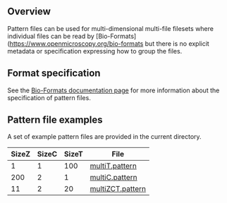 ## Overview

Pattern files can be used for multi-dimensional multi-file filesets where
individual files can be read by
[Bio-Formats](https://www.openmicroscopy.org/bio-formats but there is no
explicit metadata or specification expressing how to group the files.

## Format specification

See the
[Bio-Formats documentation page](https://docs.openmicroscopy.org/latest/bio-formats/formats/pattern-file.html)
for more information about the specification of pattern files.

## Pattern file examples 

A set of example pattern files are provided in the current directory.

| SizeZ | SizeC | SizeT | File |
|-------|-------|-------|------|
| 1 | 1 | 100 | [multiT.pattern](multiT.pattern) |
| 200 | 2 | 1 | [multiC.pattern](multiC.pattern) |
| 11 | 2 | 20 | [multiZCT.pattern](multiZCT.pattern) |
